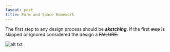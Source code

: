 ```yaml
---
layout: post
title: Form and Space Homework
---
```

The first step to any design process should be *__sketching__*.
If the first ~~step~~ is skipped or ignored considered the design a ~~FAILURE.~~

![alt txt](http://www.upsidelearning.com/blog/wp-content/uploads/2011/07/Some-Thoughts-On-Failure.jpg "skipping the first step")

